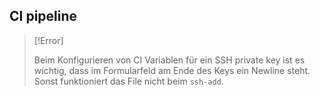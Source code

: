 ## CI pipeline

> [!Error]
> 
> Beim Konfigurieren von CI Variablen für ein SSH private key ist es wichtig, dass im Formularfeld am Ende des Keys ein Newline steht. Sonst funktioniert das File nicht beim ```ssh-add```.

